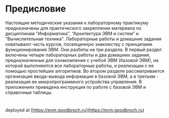 # Предисловие

Настоящие методические указания к лабораторному практикуму предназначены для практического закрепления материала по дисциплинам "Информатика", “Архитектура ЭВМ и систем” и "Вычислительная техника". Лабораторные работы и домашние задания охватывают часть курсов, посвященную знакомству с принципами функционирования ЭВМ. Они разбиты на три раздела. В первый раздел включены четыре лабораторных работы и два домашних задания, предназначенные для ознакомления с учебой ЭВМ (базовой ЭВМ), на которой выполняются все лабораторные работы, и реализации с ее помощью простейших алгоритмов. Во втором разделе рассматривается организация ввода-вывода информации в базовой ЭВМ, а в третьем - реализация ее микропрограммного устройства управления. В приложениях приведена инструкция по работе с базовой ЭВМ и справочные таблицы.

#

deployed at [https://evm.goodbroch.ru](https://evm.goodbroch.ru)